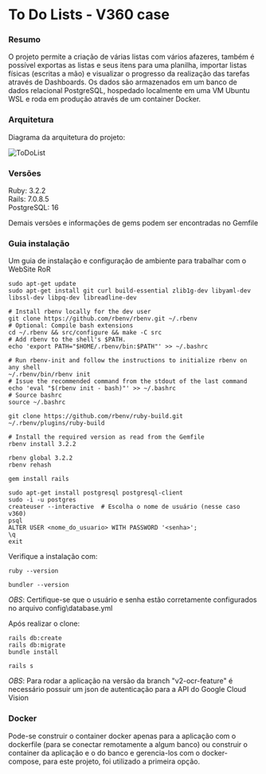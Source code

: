 # To Do Lists - V360 case


### Resumo

O projeto permite a criação de várias listas com vários afazeres, também é possível exportas as listas e seus itens para uma planilha, importar listas físicas (escritas a mão) e visualizar o progresso da realização das tarefas através de Dashboards. Os dados são armazenados em um banco de dados relacional PostgreSQL, hospedado localmente em uma VM Ubuntu WSL e roda em produção através de um container Docker. 


### Arquitetura

Diagrama da arquitetura do projeto:

![ToDoList](https://github.com/user-attachments/assets/f841fc63-fbc4-49b6-8f75-36cea96f6acc)


### Versões
Ruby: 3.2.2  
Rails: 7.0.8.5  
PostgreSQL: 16  

Demais versões e informações de gems podem ser encontradas no Gemfile


### Guia instalação 

Um guia de instalação e configuração de ambiente para trabalhar com o WebSite RoR


```
sudo apt-get update
sudo apt-get install git curl build-essential zlib1g-dev libyaml-dev libssl-dev libpq-dev libreadline-dev

# Install rbenv locally for the dev user
git clone https://github.com/rbenv/rbenv.git ~/.rbenv
# Optional: Compile bash extensions
cd ~/.rbenv && src/configure && make -C src
# Add rbenv to the shell's $PATH.
echo 'export PATH="$HOME/.rbenv/bin:$PATH"' >> ~/.bashrc

# Run rbenv-init and follow the instructions to initialize rbenv on any shell
~/.rbenv/bin/rbenv init
# Issue the recommended command from the stdout of the last command
echo 'eval "$(rbenv init - bash)"' >> ~/.bashrc
# Source bashrc
source ~/.bashrc

git clone https://github.com/rbenv/ruby-build.git ~/.rbenv/plugins/ruby-build

# Install the required version as read from the Gemfile
rbenv install 3.2.2

rbenv global 3.2.2
rbenv rehash

gem install rails 

sudo apt-get install postgresql postgresql-client
sudo -i -u postgres
createuser --interactive  # Escolha o nome de usuário (nesse caso v360)
psql
ALTER USER <nome_do_usuario> WITH PASSWORD '<senha>';
\q
exit

```



Verifique a instalação com:

```
ruby --version

bundler --version
```

*OBS*: Certifique-se que o usuário e senha estão corretamente configurados no arquivo config\database.yml


Após realizar o clone:

```
rails db:create
rails db:migrate
bundle install

rails s

```

*OBS*: Para rodar a aplicação na versão da branch "v2-ocr-feature" é necessário possuir um json de autenticação para a API do Google Cloud Vision

### Docker

Pode-se construir o container docker apenas para a aplicação com o dockerfile (para se conectar remotamente a algum banco) ou construir o container da aplicação e o do banco e gerencia-los com o docker-compose, para este projeto, foi utilizado a primeira opção.

